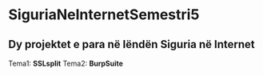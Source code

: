 # SiguriaNeInternetSemestri5

## Dy projektet e para në lëndën Siguria në Internet
Tema1: **SSLsplit**
Tema2: **BurpSuite**
